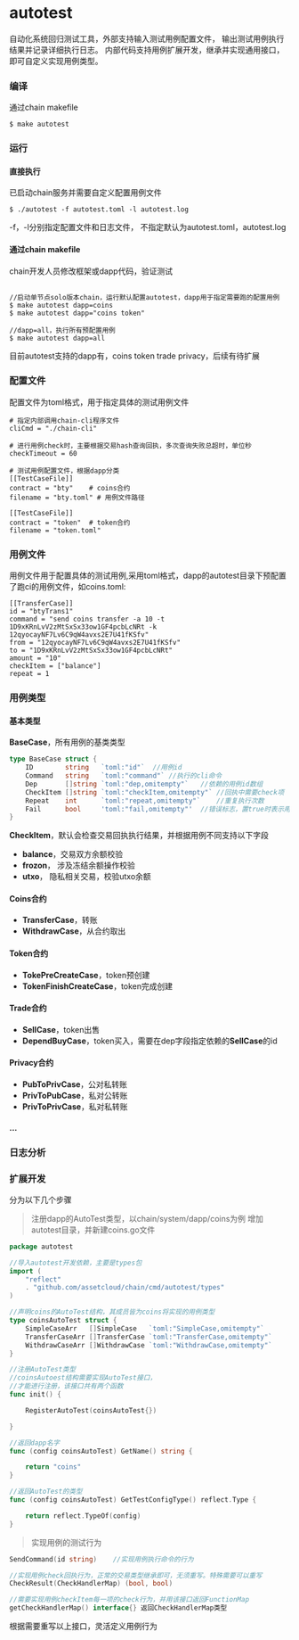 
# autotest
自动化系统回归测试工具，外部支持输入测试用例配置文件，
输出测试用例执行结果并记录详细执行日志。
内部代码支持用例扩展开发，继承并实现通用接口，即可自定义实现用例类型。

### 编译
通过chain makefile
```
$ make autotest
```

### 运行

#### **直接执行**
已启动chain服务并需要自定义配置用例文件
```
$ ./autotest -f autotest.toml -l autotest.log
```

-f，-l分别指定配置文件和日志文件，
不指定默认为autotest.toml，autotest.log


#### **通过chain makefile**
chain开发人员修改框架或dapp代码，验证测试
```

//启动单节点solo版本chain，运行默认配置autotest，dapp用于指定需要跑的配置用例
$ make autotest dapp=coins
$ make autotest dapp="coins token"

//dapp=all，执行所有预配置用例
$ make autotest dapp=all
```
目前autotest支持的dapp有，coins token trade privacy，后续有待扩展


### 配置文件

配置文件为toml格式，用于指定具体的测试用例文件
```
# 指定内部调用chain-cli程序文件
cliCmd = "./chain-cli"

# 进行用例check时，主要根据交易hash查询回执，多次查询失败总超时，单位秒
checkTimeout = 60

# 测试用例配置文件，根据dapp分类
[[TestCaseFile]]
contract = "bty"    # coins合约
filename = "bty.toml" # 用例文件路径

[[TestCaseFile]]
contract = "token"  # token合约
filename = "token.toml"
```


### 用例文件
用例文件用于配置具体的测试用例,采用toml格式，dapp的autotest目录下预配置了跑ci的用例文件，如coins.toml:
```
[[TransferCase]]
id = "btyTrans1"
command = "send coins transfer -a 10 -t 1D9xKRnLvV2zMtSxSx33ow1GF4pcbLcNRt -k 12qyocayNF7Lv6C9qW4avxs2E7U41fKSfv"
from = "12qyocayNF7Lv6C9qW4avxs2E7U41fKSfv"
to = "1D9xKRnLvV2zMtSxSx33ow1GF4pcbLcNRt"
amount = "10"
checkItem = ["balance"]
repeat = 1

```


### 用例类型
#### 基本类型
**BaseCase**，所有用例的基类类型
```go
type BaseCase struct {
	ID        string   `toml:"id"`  //用例id
	Command   string   `toml:"command"` //执行的cli命令
	Dep       []string `toml:"dep,omitempty"`   //依赖的用例id数组
	CheckItem []string `toml:"checkItem,omitempty"` //回执中需要check项
	Repeat    int      `toml:"repeat,omitempty"`    //重复执行次数
	Fail      bool     'toml:"fail,omitempty"'  //错误标志，置true时表示用例本身为错误用例，默认不配置为false
}
```

**CheckItem**，默认会检查交易回执执行结果，并根据用例不同支持以下字段
* **balance**，交易双方余额校验
* **frozon**， 涉及冻结余额操作校验
* **utxo**， 隐私相关交易，校验utxo余额


#### Coins合约
* **TransferCase**，转账
* **WithdrawCase**，从合约取出

#### Token合约
* **TokePreCreateCase**，token预创建
* **TokenFinishCreateCase**，token完成创建

#### Trade合约
* **SellCase**，token出售
* **DependBuyCase**，token买入，需要在dep字段指定依赖的**SellCase**的id

#### Privacy合约
* **PubToPrivCase**，公对私转账
* **PrivToPubCase**，私对公转账
* **PrivToPrivCase**，私对私转账

#### ...

### 日志分析


### 扩展开发
分为以下几个步骤
> 注册dapp的AutoTest类型，以chain/system/dapp/coins为例
增加autotest目录，并新建coins.go文件
```go
package autotest

//导入autotest开发依赖，主要是types包
import (
	"reflect"
	. "github.com/assetcloud/chain/cmd/autotest/types"
)

//声明coins的AutoTest结构，其成员皆为coins将实现的用例类型
type coinsAutoTest struct {
	SimpleCaseArr   []SimpleCase   `toml:"SimpleCase,omitempty"`
	TransferCaseArr []TransferCase `toml:"TransferCase,omitempty"`
	WithdrawCaseArr []WithdrawCase `toml:"WithdrawCase,omitempty"`
}

//注册AutoTest类型
//coinsAutoest结构需要实现AutoTest接口，
//才能进行注册，该接口共有两个函数
func init() {

	RegisterAutoTest(coinsAutoTest{})

}

//返回dapp名字
func (config coinsAutoTest) GetName() string {

	return "coins"
}

//返回AutoTest的类型
func (config coinsAutoTest) GetTestConfigType() reflect.Type {

	return reflect.TypeOf(config)
}
```


> 实现用例的测试行为
```go
SendCommand(id string)    //实现用例执行命令的行为

//实现用例check回执行为，正常的交易类型继承即可，无须重写。特殊需要可以重写
CheckResult(CheckHandlerMap) (bool, bool)

//需要实现用例checkItem每一项的check行为，并用该接口返回FunctionMap
getCheckHandlerMap() interface{} 返回CheckHandlerMap类型

```
根据需要重写以上接口，灵活定义用例行为